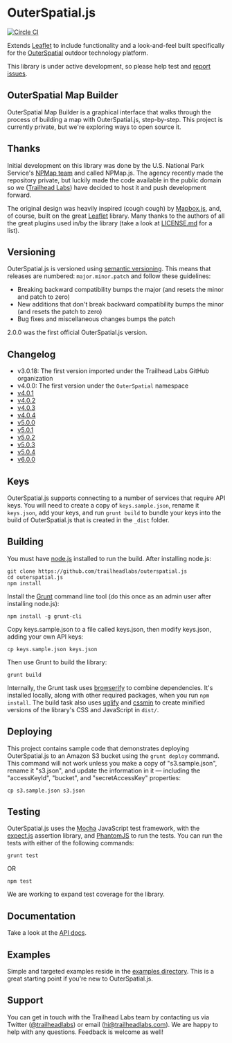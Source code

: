 # OuterSpatial.js

[![Circle CI](https://circleci.com/gh/trailheadlabs/outerspatial.js.svg?style=svg)](https://circleci.com/gh/trailheadlabs/outerspatial.js)

Extends [Leaflet](http://leafletjs.com) to include functionality and a look-and-feel built specifically for the [OuterSpatial](https://www.outerspatial.com) outdoor technology platform.

This library is under active development, so please help test and [report issues](https://github.com/trailheadlabs/outerspatial.js/issues).

## OuterSpatial Map Builder

OuterSpatial Map Builder is a graphical interface that walks through the process of building a map with OuterSpatial.js, step-by-step. This project is currently private, but we're exploring ways to open source it.

## Thanks

Initial development on this library was done by the U.S. National Park Service's [NPMap team](https://www.nps.gov/npmap/) and called NPMap.js. The agency recently made the repository private, but luckily made the code available in the public domain so we ([Trailhead Labs](https://www.trailheadlabs.com)) have decided to host it and push development forward.

The original design was heavily inspired (cough cough) by [Mapbox.js](https://github.com/mapbox/mapbox.js), and, of course, built on the great [Leaflet](http://leafletjs.com) library. Many thanks to the authors of all the great plugins used in/by the library (take a look at [LICENSE.md](https://github.com/trailheadlabs/outerspatial.js/blob/master/LICENSE.md) for a list).

## Versioning

OuterSpatial.js is versioned using [semantic versioning](http://semver.org). This means that releases are numbered: `major.minor.patch` and follow these guidelines:

- Breaking backward compatibility bumps the major (and resets the minor and patch to zero)
- New additions that don't break backward compatibility bumps the minor (and resets the patch to zero)
- Bug fixes and miscellaneous changes bumps the patch

2.0.0 was the first official OuterSpatial.js version.

## Changelog

- v3.0.18: The first version imported under the Trailhead Labs GitHub organization
- v4.0.0: The first version under the `OuterSpatial` namespace
- [v4.0.1](https://github.com/trailheadlabs/outerspatial.js/milestone/1?closed=1)
- [v4.0.2](https://github.com/trailheadlabs/outerspatial.js/milestone/2?closed=1)
- [v4.0.3](https://github.com/trailheadlabs/outerspatial.js/milestone/3?closed=1)
- [v4.0.4](https://github.com/trailheadlabs/outerspatial.js/milestone/5?closed=1)
- [v5.0.0](https://github.com/trailheadlabs/outerspatial.js/milestone/4?closed=1)
- [v5.0.1](https://github.com/trailheadlabs/outerspatial.js/milestone/6?closed=1)
- [v5.0.2](https://github.com/trailheadlabs/outerspatial.js/milestone/7?closed=1)
- [v5.0.3](https://github.com/trailheadlabs/outerspatial.js/milestone/8?closed=1)
- [v5.0.4](https://github.com/trailheadlabs/outerspatial.js/milestone/9?closed=1)
- [v6.0.0](https://github.com/trailheadlabs/outerspatial.js/milestone/10?closed=1)

## Keys

OuterSpatial.js supports connecting to a number of services that require API keys. You will need to create a copy of `keys.sample.json`, rename it `keys.json`, add your keys, and run `grunt build` to bundle your keys into the build of OuterSpatial.js that is created in the `_dist` folder.

## Building

You must have [node.js](https://nodejs.org/) installed to run the build. After installing node.js:

    git clone https://github.com/trailheadlabs/outerspatial.js
    cd outerspatial.js
    npm install

Install the [Grunt](http://gruntjs.com/) command line tool (do this once as an admin user after installing node.js):

    npm install -g grunt-cli

Copy keys.sample.json to a file called keys.json, then modify keys.json, adding your own API keys:

    cp keys.sample.json keys.json

Then use Grunt to build the library:

    grunt build

Internally, the Grunt task uses [browserify](https://github.com/substack/node-browserify) to combine dependencies. It's installed locally, along with other required packages, when you run `npm install`. The build task also uses [uglify](https://github.com/gruntjs/grunt-contrib-uglify) and [cssmin](https://npmjs.org/package/grunt-contrib-cssmin) to create minified versions of the library's CSS and JavaScript in `dist/`.

## Deploying

This project contains sample code that demonstrates deploying OuterSpatial.js to an Amazon S3 bucket using the `grunt deploy` command. This command will not work unless you make a copy of "s3.sample.json", rename it "s3.json", and update the information in it  — including the "accessKeyId", "bucket", and "secretAccessKey" properties:

    cp s3.sample.json s3.json

## Testing

OuterSpatial.js uses the [Mocha](https://mochajs.org) JavaScript test framework, with the [expect.js](https://github.com/Automattic/expect.js) assertion library, and [PhantomJS](http://phantomjs.org/) to run the tests. You can run the tests with either of the following commands:

    grunt test

OR

    npm test

We are working to expand test coverage for the library.

## Documentation

Take a look at the [API docs](https://github.com/trailheadlabs/outerspatial.js/blob/master/api/index.md).

## Examples

Simple and targeted examples reside in the [examples directory](https://github.com/trailheadlabs/outerspatial.js/blob/master/examples/). This is a great starting point if you're new to OuterSpatial.js.

## Support

You can get in touch with the Trailhead Labs team by contacting us via Twitter ([@trailheadlabs](https://twitter.com/trailheadlabs)) or email ([hi@trailheadlabs.com](mailto:hi@trailheadlabs.com)). We are happy to help with any questions. Feedback is welcome as well!

